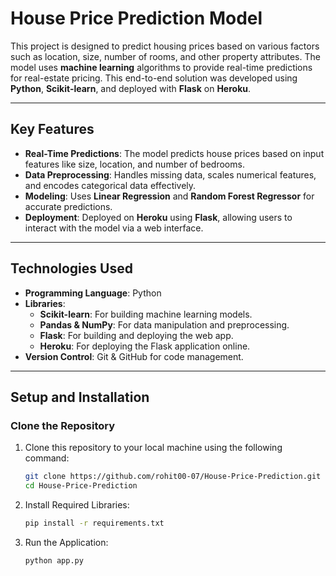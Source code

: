 # **House Price Prediction Model**

This project is designed to predict housing prices based on various factors such as location, size, number of rooms, and other property attributes. The model uses **machine learning** algorithms to provide real-time predictions for real-estate pricing. This end-to-end solution was developed using **Python**, **Scikit-learn**, and deployed with **Flask** on **Heroku**.

---

## **Key Features**
- **Real-Time Predictions**: The model predicts house prices based on input features like size, location, and number of bedrooms.
- **Data Preprocessing**: Handles missing data, scales numerical features, and encodes categorical data effectively.
- **Modeling**: Uses **Linear Regression** and **Random Forest Regressor** for accurate predictions.
- **Deployment**: Deployed on **Heroku** using **Flask**, allowing users to interact with the model via a web interface.

---

## **Technologies Used**
- **Programming Language**: Python  
- **Libraries**:
  - **Scikit-learn**: For building machine learning models.
  - **Pandas & NumPy**: For data manipulation and preprocessing.
  - **Flask**: For building and deploying the web app.
  - **Heroku**: For deploying the Flask application online.
- **Version Control**: Git & GitHub for code management.

---

## **Setup and Installation**

### **Clone the Repository**
1. Clone this repository to your local machine using the following command:
    ```bash
    git clone https://github.com/rohit00-07/House-Price-Prediction.git
    cd House-Price-Prediction
2. Install Required Libraries:
   ```bash
   pip install -r requirements.txt
3. Run the Application:
   ```bash
   python app.py